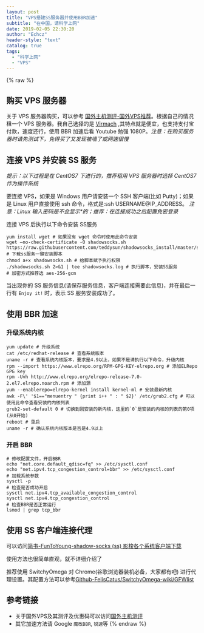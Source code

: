 ```yaml
---
layout: post
title: "VPS搭建SS服务器并使用BBR加速"
subtitle: "在中国，请科学上网"
date: 2019-02-05 22:30:20
author: "Echcz"
header-style: "text"
catalog: true
tags:
  - "科学上网"
  - "VPS"
---
```

{% raw %}
## 购买 VPS 服务器

关于 VPS 服务器购买，可以参考 [国外主机测评-国外VPS推荐](https://www.zhujiceping.com/vps)。根据自己的情况租一个 VPS 服务器。我自己选择的是 [Virmach](https://virmach.com/) ,其特点就是便宜，也支持支付宝付款，速度还行，使用 BBR 加速后看 Youtube 勉强 1080P。*注意：在购买服务器时请先测试下，免得买了又发现被墙了或网速很慢*

## 连接 VPS 并安装 SS 服务

*提示：以下过程是在 CentOS7 下进行的，推荐租用 VPS 服务器时选择 CentOS7 作为操作系统*

要连接 VPS，如果是 Windows 用户请安装一个 SSH 客户端(比如 Putty)；如果是 Linux 用户直接使用 ssh 命令，格式是:ssh USERNAME@IP_ADDRESS。 *注意：Linux 输入密码是不会显示\*的；推荐：在连接成功之后配置免密登录*

连接 VPS 后执行以下命令安装 SS服务

``` shell
yum install wget # 如果没有 wget 命令时使用此命令安装
wget –no-check-certificate -O shadowsocks.sh https://raw.githubusercontent.com/teddysun/shadowsocks_install/master/shadowsocks.sh # 下载ss服务一键安装脚本
chmod a+x shadowsocks.sh # 给脚本赋予执行权限
./shadowsocks.sh 2>&1 | tee shadowsocks.log # 执行脚本，安装SS服务
# 加密方式推荐选 aes-256-gcm
```

当出现你的 SS 服务信息(请保存服务信息，客户端连接需要此信息)，并在最后一行有 `Enjoy it!` 时，表示 SS 服务安装成功了。

## 使用 BBR 加速

### 升级系统内核

``` shell
yum update # 升级系统
cat /etc/redhat-release # 查看系统版本
uname -r # 查看系统内核版本，要求是4.9以上，如果不是请执行以下命令，升级内核
rpm --import https://www.elrepo.org/RPM-GPG-KEY-elrepo.org # 添加ELRepo GPG key
rpm -Uvh http://www.elrepo.org/elrepo-release-7.0-2.el7.elrepo.noarch.rpm # 添加源
yum --enablerepo=elrepo-kernel install kernel-ml # 安装最新内核
awk -F\' '$1=="menuentry " {print i++ " : " $2}' /etc/grub2.cfg # 可以使用此命令查看安装的内核列表
grub2-set-default 0 # 切换到刚安装的新内核，这里的`0`是安装的内核的列表的第0项(从0开始)
reboot # 重启
uname -r # 确认系统内核版本是否是4.9以上
```

### 开启 BBR

``` shell
# 修改配置文件，开启BBR
echo "net.core.default_qdisc=fq" >> /etc/sysctl.conf
echo "net.ipv4.tcp_congestion_control=bbr" >> /etc/sysctl.conf
# 加载系统参数
sysctl -p
# 检查是否成功开启
sysctl net.ipv4.tcp_available_congestion_control
sysctl net.ipv4.tcp_congestion_control
# 检查BBR是否正常运行
lsmod | grep tcp_bbr
```

## 使用 SS 客户端连接代理

可以访问[简书-FunToYoung-shadow-socks (ss) 影梭各个系统客户端下载](https://www.jianshu.com/p/808931a5ec95)

使用方法也很简单直观，就不详细介绍了

推荐使用 SwitchyOmega 对 Chrome(谷歌浏览器装机必备，大家都有吧) 进行代理设置。其配置方法可以参考[Github-FelisCatus/SwitchyOmega-wiki/GFWlist](https://github.com/FelisCatus/SwitchyOmega/wiki/GFWList)

## 参考链接

* 关于国外VPS及其测评及优惠码可以访问[国外主机测评](https://www.zhujiceping.com/)
* 其它加速方法请 Google `魔改BBR`, `锐速`等
{% endraw %}
